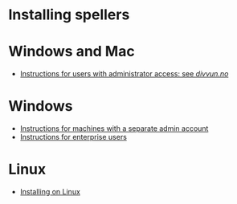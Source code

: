 # Installing spellers

# Windows and Mac
- [Instructions for users with administrator access: see _divvun.no_](https://divvun.no)

# Windows
- [Instructions for machines with a separate admin account](sysadmin-setup.md)
- [Instructions for enterprise users](https://divvun.github.io/enterprise/)

# Linux
- [Installing on Linux](../gramcheck/installing/install.html)
